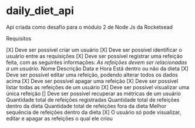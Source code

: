 # daily_diet_api

Api criada como desafio para o módulo 2 de Node Js da Rocketsead

Requisitos

[X] Deve ser possível criar um usuário
[X] Deve ser possível identificar o usuário entre as requisições
[X] Deve ser possível registrar uma refeição feita, com as seguintes informações:
_As refeições devem ser relacionadas a um usuário._
Nome
Descrição
Data e Hora
Está dentro ou não da dieta
[X] Deve ser possível editar uma refeição, podendo alterar todos os dados acima
[X] Deve ser possível apagar uma refeição
[X] Deve ser possível listar todas as refeições de um usuário
[X] Deve ser possível visualizar uma única refeição
[] Deve ser possível recuperar as métricas de um usuário
Quantidade total de refeições registradas
Quantidade total de refeições dentro da dieta
Quantidade total de refeições fora da dieta
Melhor sequência de refeições dentro da dieta
[X] O usuário só pode visualizar, editar e apagar as refeições o qual ele criou
